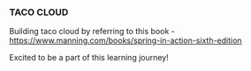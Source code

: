 ### TACO CLOUD
Building taco cloud by referring to this book - https://www.manning.com/books/spring-in-action-sixth-edition

Excited to be a part of this learning journey!